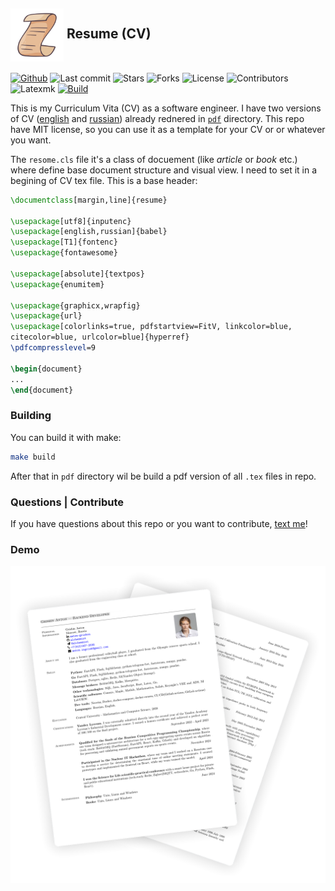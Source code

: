 <h2><img src="./images/logo.svg" alt="Favicon Preview" width="85" align="center"> Resume (CV)</h2>

[![Github](https://img.shields.io/badge/alchemmist%2FCV-blue?logo=github&label=github&color=blue)](https://github.com/alchemmist/CV)
![Last commit](https://img.shields.io/github/last-commit/alchemmist/CV?style=flat)
![Stars](https://img.shields.io/github/stars/alchemmist/CV?style=flat)
![Forks](https://img.shields.io/github/forks/alchemmist/CV?style=flat)
![License](https://img.shields.io/github/license/alchemmist/CV?style=flat)
![Contributors](https://img.shields.io/github/contributors/alchemmist/CV?style=flat)
![Latexmk](https://img.shields.io/badge/4.86-default?label=latexmk)
[![Build](https://github.com/alchemmist/CV/actions/workflows/build.yaml/badge.svg?branch=main)](https://github.com/alchemmist/CV/actions/workflows/build.yaml)

This is my Curriculum Vita (CV) as a software engineer. I have two versions of CV ([english](/pdf/english.pdf) and [russian](/pdf/russian.pdf)) already rednered in [`pdf`](/pdf) directory. This repo have MIT license, so you can use it as a template for your CV or or whatever you want.

The `resome.cls` file it's a class of docuement (like _article_ or _book_ etc.) where define base document structure and visual view. I need to set it in a begining of CV tex file. This is a base header:

```tex
\documentclass[margin,line]{resume}

\usepackage[utf8]{inputenc}
\usepackage[english,russian]{babel}
\usepackage[T1]{fontenc}
\usepackage{fontawesome}

\usepackage[absolute]{textpos}
\usepackage{enumitem}

\usepackage{graphicx,wrapfig}
\usepackage{url}
\usepackage[colorlinks=true, pdfstartview=FitV, linkcolor=blue,
citecolor=blue, urlcolor=blue]{hyperref}
\pdfcompresslevel=9

\begin{document}
...
\end{document}
```

### Building

You can build it with make:

```sh
make build
```

After that in `pdf` directory wil be build a pdf version of all `.tex` files in repo.

### Questions | Contribute

If you have questions about this repo or you want to contribute, [text me](https://t.me/alchemmist)!

### Demo

<img src="./images/demo.png" alt="Favicon Preview"  style="margin-bottom: 10px">
